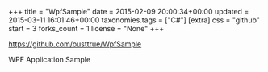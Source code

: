 +++
title = "WpfSample"
date = 2015-02-09 20:00:34+00:00
updated = 2015-03-11 16:01:46+00:00
taxonomies.tags = ["C#"]
[extra]
css = "github"
start = 3
forks_count = 1
license = "None"
+++

<https://github.com/ousttrue/WpfSample>

WPF Application Sample

